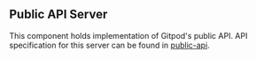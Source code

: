 ## Public API Server
This component holds implementation of Gitpod's public API. API specification for this server can be found in [public-api](/components/public-api).